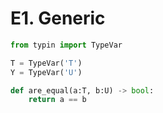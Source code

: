 # E1. Generic

```python
from typin import TypeVar

T = TypeVar('T')
Y = TypeVar('U')

def are_equal(a:T, b:U) -> bool:
    return a == b
```

